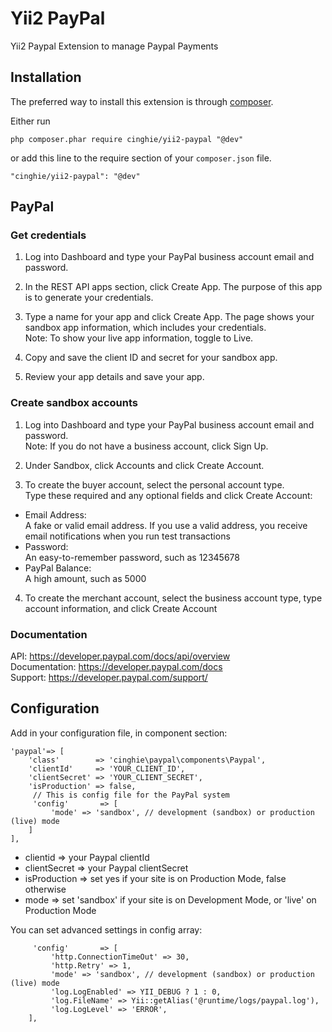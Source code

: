 # Yii2 PayPal
Yii2 Paypal Extension to manage Paypal Payments

## Installation

The preferred way to install this extension is through [composer](http://getcomposer.org/download/).

Either run

```
php composer.phar require cinghie/yii2-paypal "@dev"
```

or add this line to the require section of your `composer.json` file.

```
"cinghie/yii2-paypal": "@dev"
```

## PayPal

### Get credentials

1. Log into Dashboard and type your PayPal business account email and password.

2. In the REST API apps section, click Create App. The purpose of this app is to generate your credentials.

3. Type a name for your app and click Create App. The page shows your sandbox app information, which includes your credentials.  
Note: To show your live app information, toggle to Live.

4. Copy and save the client ID and secret for your sandbox app.

5. Review your app details and save your app.

### Create sandbox accounts

1. Log into Dashboard and type your PayPal business account email and password.  
Note: If you do not have a business account, click Sign Up.

2. Under Sandbox, click Accounts and click Create Account.

3. To create the buyer account, select the personal account type.  
Type these required and any optional fields and click Create Account:  
  
 - Email Address:  
 A fake or valid email address. If you use a valid address, you receive email notifications when you run test transactions    
 - Password:  
 An easy-to-remember password, such as 12345678  
 - PayPal Balance:  
 A high amount, such as 5000  

4. To create the merchant account, select the business account type, type account information, and click Create Account  

### Documentation

API: https://developer.paypal.com/docs/api/overview  
Documentation: https://developer.paypal.com/docs  
Support: https://developer.paypal.com/support/  

## Configuration

Add in your configuration file, in component section:

```
'paypal'=> [
    'class'        => 'cinghie\paypal\components\Paypal',
    'clientId'     => 'YOUR_CLIENT_ID',
    'clientSecret' => 'YOUR_CLIENT_SECRET',
    'isProduction' => false,
     // This is config file for the PayPal system
     'config'       => [
         'mode' => 'sandbox', // development (sandbox) or production (live) mode
    ]
],
```

<ul>
  <li>clientid => your Paypal clientId</li>
  <li>clientSecret => your Paypal clientSecret</li>
  <li>isProduction => set yes if your site is on Production Mode, false otherwise</li>
  <li>mode => set 'sandbox' if your site is on Development Mode, or 'live' on Production Mode</li>
</ul>

You can set advanced settings in config array:

```
     'config'       => [
         'http.ConnectionTimeOut' => 30,
         'http.Retry' => 1,
         'mode' => 'sandbox', // development (sandbox) or production (live) mode
         'log.LogEnabled' => YII_DEBUG ? 1 : 0,
         'log.FileName' => Yii::getAlias('@runtime/logs/paypal.log'),
         'log.LogLevel' => 'ERROR',
    ],
```
